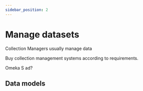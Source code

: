 ```yaml
---
sidebar_position: 2
---
```


# Manage datasets

Collection Managers usually manage data

Buy collection management systems according to requirements.

Omeka S ad?



## Data models
